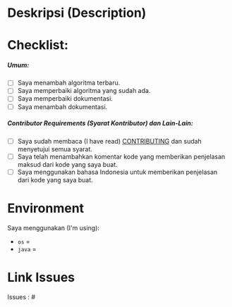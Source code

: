 # Deskripsi (Description)
<!-- Deskripsikan tentang perubahan yang kamu berikan. -->
<!-- jelaskan secara detail tentang perubahan yang kamu berikan. -->

# Checklist:
##### Umum:
- [ ] Saya menambah algoritma terbaru.
- [ ] Saya memperbaiki algoritma yang sudah ada.
- [ ] Saya memperbaiki dokumentasi.
- [ ] Saya menambah dokumentasi.

##### Contributor Requirements (Syarat Kontributor) dan Lain-Lain:
 - [ ] Saya sudah membaca (I have read) [CONTRIBUTING](https://github.com/bellshade/Java/blob/main/CONTRIBUTING.md) dan sudah menyetujui semua syarat.
 - [ ] Saya telah menambahkan komentar kode yang memberikan penjelasan maksud dari kode yang saya buat.
 - [ ] Saya menggunakan bahasa Indonesia untuk memberikan penjelasan dari kode yang saya buat.

# Environment
Saya menggunakan (I'm using):

- ``os`` = 
- ``java`` = 

<!-- Jika ada gagal pada salah satu test, kami akan mengeceknya kembali. -->
<!-- If there is a failure in one of the tests, we will check it again. -->
# Link Issues
<!-- Jika ingin Pull Request sesuai issues, dimohon untuk menambahkan ISSUES yang sesuai -->
Issues : #<!-- NOMOR ISSUES -->
<!--- ini bersifat opsional, jika ingin membuat sebuah PR tanpa issues, bisa dihapus untuk link issues -->
